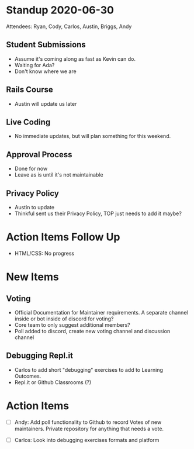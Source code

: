 # Standup 2020-06-30
Attendees: Ryan, Cody, Carlos, Austin, Briggs, Andy


## Student Submissions

* Assume it's coming along as fast as Kevin can do.
* Waiting for Ada?
* Don't know where we are

## Rails Course

* Austin will update us later

## Live Coding

* No immediate updates, but will plan something for this weekend.

##  Approval Process

* Done for now
* Leave as is until it's not maintainable

## Privacy Policy

* Austin to update
* Thinkful sent us their Privacy Policy, TOP just needs to add it maybe?

# Action Items Follow Up

* HTML/CSS: No progress

# New Items

## Voting
* Official Documentation for Maintainer requirements. A separate channel inside or bot inside of discord for voting?
* Core team to only suggest additional members?
* Poll added to discord, create new voting channel and discussion channel

## Debugging Repl.it
* Carlos to add short "debugging" exercises to add to Learning Outcomes.
* Repl.it or Github Classrooms (?)


# Action Items

- [ ] Andy: Add poll functionality to Github to record Votes of new maintainers. Private repository for anything that needs a vote.
- [ ] Carlos: Look into debugging exercises formats and platform

